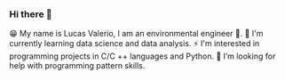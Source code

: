 ### Hi there 👋

😁 My name is Lucas Valerio, I am an environmental engineer 🌳.
🌱 I'm currently learning data science and data analysis.
⚡ I'm interested in programming projects in C/C ++ languages and Python.
🍁 I’m looking for help with programming pattern skills.
<!--
**Lucasvdo/lucasvdo** is a ✨ _special_ ✨ repository because its `README.md` (this file) appears on your GitHub profile.

Here are some ideas to get you started:

- 🔭 I’m currently working on ...
- 🌱 I’m currently learning ...
- 👯 I’m looking to collaborate on ...
- 🤔 I’m looking for help with ...
- 💬 Ask me about ...
- 📫 How to reach me: ...
- 😄 Pronouns: ...
- ⚡ Fun fact: ...
-->
